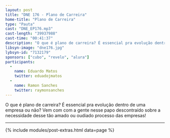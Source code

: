 ```yaml
---
layout: post
title: "DNE 176 - Plano de Carreira"
home-title: "Plano de Carreira"
type: "Pauta"
cast: "DNE_EP176.mp3"
cast-length: "39937988"
cast-time: "00:41:37"
description: "O que é plano de carreira? É essencial pra evolução dentro de uma empresa ou não? Vem com com a gente nesse papo descontraído sobre a necessidade desse tão amado ou oudiado processo das empresas!"
libsyn-image: "dne176.jpg"
lybsyn-id: "7132179"
sponsors: ["cubo", "revelo", "alura"]
participants:
  -
    name: Eduardo Matos
    twitter: eduadojmatos
  -
    name: Ramon Sanches
    twitter: raymonsanches
---
```


O que é plano de carreira? É essencial pra evolução dentro de uma empresa ou não? Vem com com a gente nesse papo descontraído sobre a necessidade desse tão amado ou oudiado processo das empresas!

---

{% include modules/post-extras.html data=page %}
